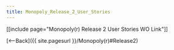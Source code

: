 ```yaml
---
title: Monopoly_Release_2_User_Stories
---
```

[[include page="Monopoly(r) Release 2 User Stories WO Link"]]

[<--Back]({{ site.pagesurl }}/Monopoly(r)#Release2)